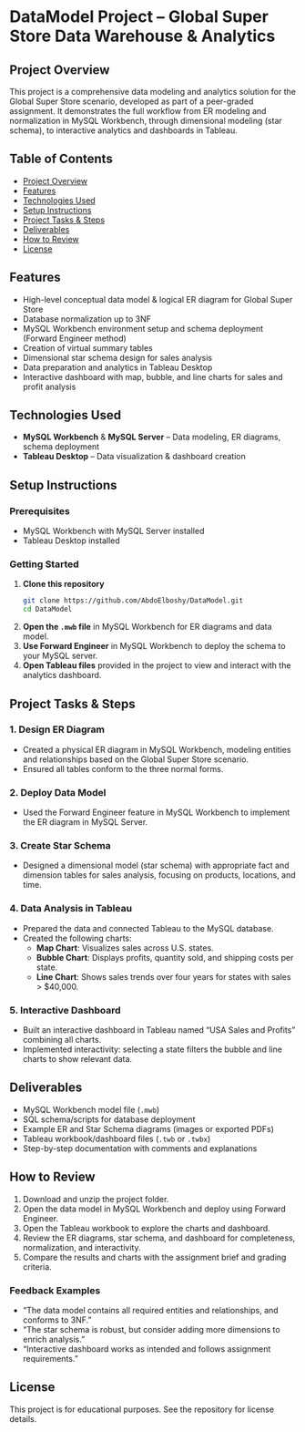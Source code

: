 # DataModel Project – Global Super Store Data Warehouse & Analytics

## Project Overview

This project is a comprehensive data modeling and analytics solution for the Global Super Store scenario, developed as part of a peer-graded assignment. It demonstrates the full workflow from ER modeling and normalization in MySQL Workbench, through dimensional modeling (star schema), to interactive analytics and dashboards in Tableau.

## Table of Contents

- [Project Overview](#project-overview)
- [Features](#features)
- [Technologies Used](#technologies-used)
- [Setup Instructions](#setup-instructions)
- [Project Tasks & Steps](#project-tasks--steps)
- [Deliverables](#deliverables)
- [How to Review](#how-to-review)
- [License](#license)

## Features

- High-level conceptual data model & logical ER diagram for Global Super Store
- Database normalization up to 3NF
- MySQL Workbench environment setup and schema deployment (Forward Engineer method)
- Creation of virtual summary tables
- Dimensional star schema design for sales analysis
- Data preparation and analytics in Tableau Desktop
- Interactive dashboard with map, bubble, and line charts for sales and profit analysis

## Technologies Used

- **MySQL Workbench** & **MySQL Server** – Data modeling, ER diagrams, schema deployment
- **Tableau Desktop** – Data visualization & dashboard creation

## Setup Instructions

### Prerequisites

- MySQL Workbench with MySQL Server installed
- Tableau Desktop installed

### Getting Started

1. **Clone this repository**  
   ```bash
   git clone https://github.com/AbdoElboshy/DataModel.git
   cd DataModel
   ```
2. **Open the `.mwb` file** in MySQL Workbench for ER diagrams and data model.
3. **Use Forward Engineer** in MySQL Workbench to deploy the schema to your MySQL server.
4. **Open Tableau files** provided in the project to view and interact with the analytics dashboard.

## Project Tasks & Steps

### 1. Design ER Diagram
- Created a physical ER diagram in MySQL Workbench, modeling entities and relationships based on the Global Super Store scenario.
- Ensured all tables conform to the three normal forms.

### 2. Deploy Data Model
- Used the Forward Engineer feature in MySQL Workbench to implement the ER diagram in MySQL Server.

### 3. Create Star Schema
- Designed a dimensional model (star schema) with appropriate fact and dimension tables for sales analysis, focusing on products, locations, and time.

### 4. Data Analysis in Tableau
- Prepared the data and connected Tableau to the MySQL database.
- Created the following charts:
  - **Map Chart**: Visualizes sales across U.S. states.
  - **Bubble Chart**: Displays profits, quantity sold, and shipping costs per state.
  - **Line Chart**: Shows sales trends over four years for states with sales > $40,000.

### 5. Interactive Dashboard
- Built an interactive dashboard in Tableau named “USA Sales and Profits” combining all charts.
- Implemented interactivity: selecting a state filters the bubble and line charts to show relevant data.

## Deliverables

- MySQL Workbench model file (`.mwb`)
- SQL schema/scripts for database deployment
- Example ER and Star Schema diagrams (images or exported PDFs)
- Tableau workbook/dashboard files (`.twb` or `.twbx`)
- Step-by-step documentation with comments and explanations

## How to Review

1. Download and unzip the project folder.
2. Open the data model in MySQL Workbench and deploy using Forward Engineer.
3. Open the Tableau workbook to explore the charts and dashboard.
4. Review the ER diagrams, star schema, and dashboard for completeness, normalization, and interactivity.
5. Compare the results and charts with the assignment brief and grading criteria.

### Feedback Examples

- “The data model contains all required entities and relationships, and conforms to 3NF.”
- “The star schema is robust, but consider adding more dimensions to enrich analysis.”
- “Interactive dashboard works as intended and follows assignment requirements.”

## License

This project is for educational purposes. See the repository for license details.
